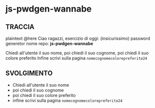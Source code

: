 # js-pwdgen-wannabe

## TRACCIA

plaintext
@here
Ciao ragazzi,
esercizio di oggi: (insicurissimo) password
generetor
nome repo: **js-pwdgen-wannabe**

Chiedi all'utente il suo nome,
poi chiedi il suo cognome,
poi chiedi il suo colore preferito
Infine scrivi sulla pagina
`nomecognomecolorepreferito24`

## SVOLGIMENTO

- Chiedi all'utente il suo nome
- poi chiedi il suo cognome
- poi chiedi il suo colore preferito
- infine scrivi sulla pagina `nomecognomecolorepreferito24`

